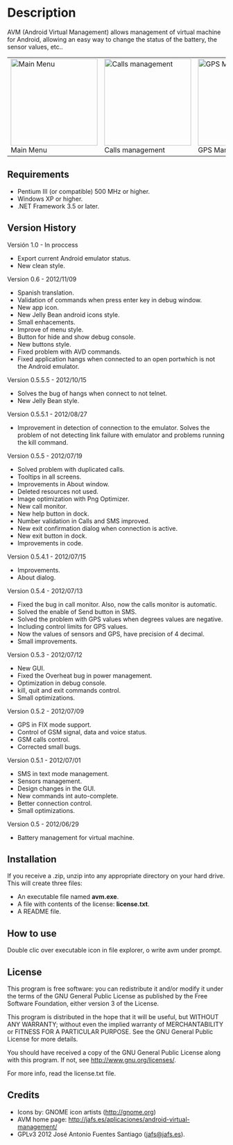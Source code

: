 Description
===========
AVM (Android Virtual Management) allows management of virtual machine for Android, allowing an easy way to change the status of the battery, the sensor values, etc..

<table><tr>
<td><img src="http://jafs.es/wp-content/uploads/2012/06/ventana.2.jpg"  width=200 alt="Main Menu" /><br />Main Menu</td>
<td><img src="http://jafs.es/wp-content/uploads/2012/06/ventana.7.jpg" width=200 alt="Calls management" /><br />Calls management</td>
<td><img src="http://jafs.es/wp-content/uploads/2012/06/ventana.4.jpg" width=200 alt="GPS Management" /><br />GPS Management</td>
</tr></table>

Requirements
------------
* Pentium III (or compatible) 500 MHz or higher.
* Windows XP or higher.
* .NET Framework 3.5 or later.


Version History
---------------
Versión 1.0 - In proccess
* Export current Android emulator status.
* New clean style.

Version 0.6 - 2012/11/09
* Spanish translation.
* Validation of commands when press enter key in debug window.
* New app icon.
* New Jelly Bean android icons style.
* Small enhacements.
* Improve of menu style.
* Button for hide and show debug console.
* New buttons style.
* Fixed problem with AVD commands.
* Fixed application hangs when connected to an open portwhich is not the Android emulator.
 
Version 0.5.5.5 - 2012/10/15
* Solves the bug of hangs when connect to not telnet.
* New Jelly Bean style.
 
Version 0.5.5.1 - 2012/08/27
* Improvement in detection of connection to the emulator. Solves the problem of not detecting link failure with emulator and problems running the kill command.

Version 0.5.5 - 2012/07/19
* Solved problem with duplicated calls.
* Tooltips in all screens.
* Improvements in About window.
* Deleted resources not used.
* Image optimization with Png Optimizer.
* New call monitor.
* New help button in dock.
* Number validation in Calls and SMS improved.
* New exit confirmation dialog when connection is active.
* New exit button in dock.
* Improvements in code.

Version 0.5.4.1 - 2012/07/15
* Improvements.
* About dialog.
 
Version 0.5.4 - 2012/07/13
* Fixed the bug in call monitor. Also, now the calls monitor is automatic.
* Solved the enable of Send button in SMS.
* Solved the problem with GPS values when degrees values are negative.
* Including control limits for GPS values.
* Now the values of sensors and GPS, have precision of 4 decimal.
* Small improvements.

Version 0.5.3 - 2012/07/12
* New GUI.
* Fixed the Overheat bug in power management.
* Optimization in debug console.
* kill, quit and exit commands control.
* Small optimizations.

Version 0.5.2 - 2012/07/09
* GPS in FIX mode support.
* Control of GSM signal, data and voice status.
* GSM calls control.
* Corrected small bugs.

Version 0.5.1 - 2012/07/01
* SMS in text mode management.
* Sensors management.
* Design changes in the GUI.
* New commands int auto-complete.
* Better connection control.
* Small optimizations.

Version 0.5 - 2012/06/29
* Battery management for virtual machine.


Installation
------------
If you receive a .zip, unzip into any appropriate directory on your hard drive. This will create three files:

* An executable file named **avm.exe**.
* A file with contents of the license: **license.txt**.
* A README file.


How to use
----------
Double clic over executable icon in file explorer, o write avm under prompt.


License
-------
This program is free software: you can redistribute it and/or modify it under the terms of the GNU General Public License as published by the Free Software Foundation, either version 3 of the License.

This program is distributed in the hope that it will be useful, but WITHOUT ANY WARRANTY; without even the implied warranty of MERCHANTABILITY or FITNESS FOR A PARTICULAR PURPOSE. See the GNU General Public License for more details.

You should have received a copy of the GNU General Public License along with this program. If not, see http://www.gnu.org/licenses/.

For more info, read the license.txt file.


Credits
-------
* Icons by: GNOME icon artists (http://gnome.org)
* AVM home page: http://jafs.es/aplicaciones/android-virtual-management/
* GPLv3 2012 José Antonio Fuentes Santiago (jafs@jafs.es).
